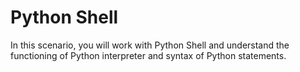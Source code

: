 # Python Shell

In this scenario, you will work with Python Shell and understand the functioning of Python interpreter and syntax of Python statements.